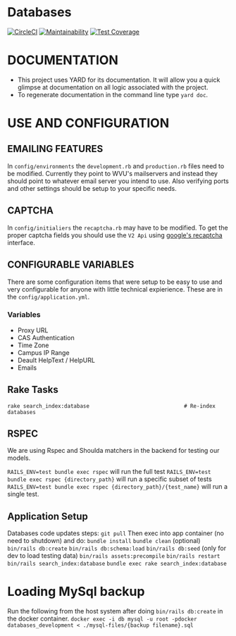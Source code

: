 # Databases 
[![CircleCI](https://circleci.com/gh/wvulibraries/databases.svg?style=svg)](https://circleci.com/gh/wvulibraries/databases)
[![Maintainability](https://api.codeclimate.com/v1/badges/dc9fb3109c8a8ff1301c/maintainability)](https://codeclimate.com/github/wvulibraries/databases/maintainability)
[![Test Coverage](https://api.codeclimate.com/v1/badges/dc9fb3109c8a8ff1301c/test_coverage)](https://codeclimate.com/github/wvulibraries/databases/test_coverage)

# DOCUMENTATION
- This project uses YARD for its documentation.  It will allow you a quick glimpse at documentation on all logic associated with the project.
- To regenerate documentation in the command line type `yard doc`.  

# USE AND CONFIGURATION 

## EMAILING FEATURES 
In `config/environments` the `development.rb` and `production.rb` files need to be modified.  Currently they point to WVU's mailservers and instead they should point to whatever email server you intend to use.  Also verifying ports and other settings should be setup to your specific needs.   

## CAPTCHA 
In `config/initialiers` the `recaptcha.rb` may have to be modified.  To get the proper captcha fields you should use the `V2 Api` using [google's recaptcha](https://www.google.com/recaptcha/) interface.

## CONFIGURABLE VARIABLES 
There are some configuration items that were setup to be easy to use and very configurable for anyone with little technical expierience.  These are in the `config/application.yml`.

### Variables 
- Proxy URL
- CAS Authentication 
- Time Zone
- Campus IP Range  
- Deault HelpText / HelpURL
- Emails 

## Rake Tasks

```
rake search_index:database                              # Re-index databases
```

## RSPEC
We are using Rspec and Shoulda matchers in the backend for testing our models.

`RAILS_ENV=test bundle exec rspec` will run the full test
`RAILS_ENV=test bundle exec rspec {directory_path}` will run a specific subset of tests
`RAILS_ENV=test bundle exec rspec {directory_path}/{test_name}` will run a single test.

## Application Setup
Databases code updates steps:
`git pull`
Then exec into app container (no need to shutdown) and do:
`bundle install`
`bundle clean` (optional)
`bin/rails db:create`
`bin/rails db:schema:load`
`bin/rails db:seed` (only for dev to load testing data)
`bin/rails assets:precompile`
`bin/rails restart`
`bin/rails search_index:database`
`bundle exec rake search_index:database`

# Loading MySql backup
Run the following from the host system after doing `bin/rails db:create` in the docker container.
`docker exec -i db mysql -u root -pdocker databases_development < ./mysql-files/{backup filename}.sql`